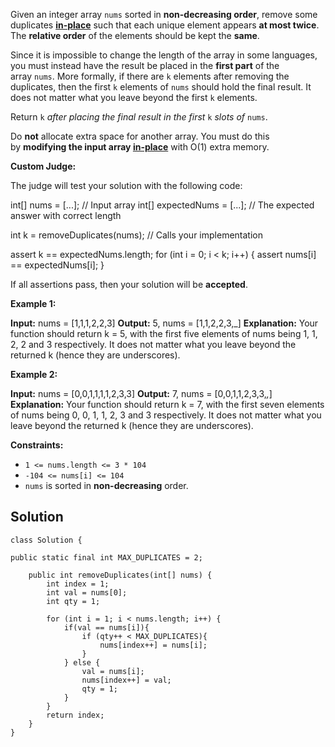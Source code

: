 Given an integer array `nums` sorted in **non-decreasing order**, remove some duplicates [**in-place**](https://en.wikipedia.org/wiki/In-place_algorithm) such that each unique element appears **at most twice**. The **relative order** of the elements should be kept the **same**.

Since it is impossible to change the length of the array in some languages, you must instead have the result be placed in the **first part** of the array `nums`. More formally, if there are `k` elements after removing the duplicates, then the first `k` elements of `nums` should hold the final result. It does not matter what you leave beyond the first `k` elements.

Return `k` _after placing the final result in the first_ `k` _slots of_ `nums`.

Do **not** allocate extra space for another array. You must do this by **modifying the input array [in-place](https://en.wikipedia.org/wiki/In-place_algorithm)** with O(1) extra memory.

**Custom Judge:**

The judge will test your solution with the following code:

int[] nums = [...]; // Input array
int[] expectedNums = [...]; // The expected answer with correct length

int k = removeDuplicates(nums); // Calls your implementation

assert k == expectedNums.length;
for (int i = 0; i < k; i++) {
    assert nums[i] == expectedNums[i];
}

If all assertions pass, then your solution will be **accepted**.

**Example 1:**

**Input:** nums = [1,1,1,2,2,3]
**Output:** 5, nums = [1,1,2,2,3,_]
**Explanation:** Your function should return k = 5, with the first five elements of nums being 1, 1, 2, 2 and 3 respectively.
It does not matter what you leave beyond the returned k (hence they are underscores).

**Example 2:**

**Input:** nums = [0,0,1,1,1,1,2,3,3]
**Output:** 7, nums = [0,0,1,1,2,3,3,_,_]
**Explanation:** Your function should return k = 7, with the first seven elements of nums being 0, 0, 1, 1, 2, 3 and 3 respectively.
It does not matter what you leave beyond the returned k (hence they are underscores).

**Constraints:**

- `1 <= nums.length <= 3 * 104`
- `-104 <= nums[i] <= 104`
- `nums` is sorted in **non-decreasing** order.



## Solution

```
class Solution {

public static final int MAX_DUPLICATES = 2;

	public int removeDuplicates(int[] nums) {
		int index = 1;
		int val = nums[0];
		int qty = 1;
		
		for (int i = 1; i < nums.length; i++) {
			if(val == nums[i]){
				if (qty++ < MAX_DUPLICATES){
					nums[index++] = nums[i];
				}
			} else {
				val = nums[i];
				nums[index++] = val;
				qty = 1;
			}
		}
		return index;
	}
}
```
